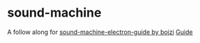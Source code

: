 # sound-machine
A follow along for [sound-machine-electron-guide by bojzi](https://github.com/bojzi/sound-machine-electron-guide)
[Guide](https://medium.com/@bojzi/building-a-desktop-application-with-electron-204203eeb658)

